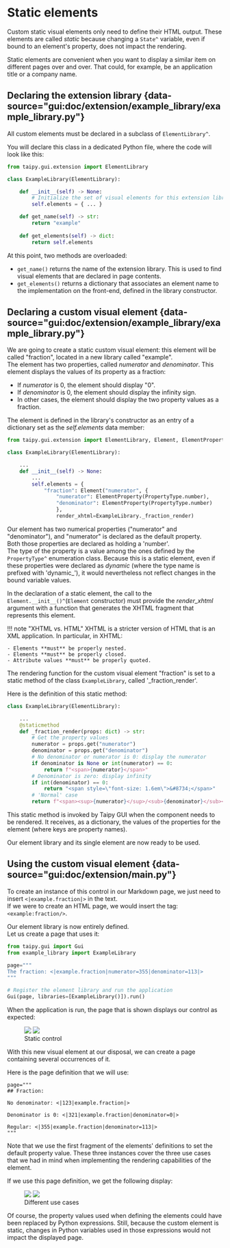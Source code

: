 # Static elements

Custom static visual elements only need to define their HTML output.
These elements are called *static* because changing a `State^` variable, even if
bound to an element's property, does not impact the rendering.

Static elements are convenient when you want to display a similar item on different
pages over and over. That could, for example, be an application title or a company name.

## Declaring the extension library {data-source="gui:doc/extension/example_library/example_library.py"}

All custom elements must be declared in a subclass of `ElementLibrary^`.

You will declare this class in a dedicated Python file, where the code will look like this:

```py
from taipy.gui.extension import ElementLibrary

class ExampleLibrary(ElementLibrary):

    def __init__(self) -> None:
        # Initialize the set of visual elements for this extension library
        self.elements = { ... }

    def get_name(self) -> str:
        return "example"
    
    def get_elements(self) -> dict:
        return self.elements
```

At this point, two methods are overloaded:

- `get_name()` returns the name of the extension library. This is used to find visual
  elements that are declared in page contents.
- `get_elements()` returns a dictionary that associates an element name to the implementation
  on the front-end, defined in the library constructor.

## Declaring a custom visual element {data-source="gui:doc/extension/example_library/example_library.py"}

We are going to create a static custom visual element: this element
will be called "fraction", located in a new library called "example".<br/>
The element has two properties, called *numerator* and *denominator*.  This element displays the
values of its property as a fraction:

- If *numerator* is 0, the element should display "0".
- If *denominator* is 0, the element should display the infinity sign.
- In other cases, the element should display the two property values as a fraction.

The element is defined in the library's constructor as an entry of a dictionary
set as the *self.elements* data member:

```py
from taipy.gui.extension import ElementLibrary, Element, ElementProperty, PropertyType

class ExampleLibrary(ElementLibrary):

    ...
    def __init__(self) -> None:
        ...
        self.elements = {
            "fraction": Element("numerator", {
                "numerator": ElementProperty(PropertyType.number),
                "denominator": ElementProperty(PropertyType.number)
                },
                render_xhtml=ExampleLibrary._fraction_render)
```

Our element has two numerical properties ("numerator" and "denominator"), and "numerator"
is declared as the default property.<br/>
Both those properties are declared as holding a 'number'.<br/>
The type of the property is a value among the ones defined by the `PropertyType^`
enumeration class. Because this is a static element, even if these properties were declared
as *dynamic* (where the type name is prefixed with 'dynamic_'), it would nevertheless not
reflect changes in the bound variable values.

In the declaration of a static element, the call to the
`Element.__init__()^`(`Element` constructor) must provide the *render_xhtml*
argument with a function that generates the XHTML fragment that represents
this element.

!!! note "XHTML vs. HTML"
    XHTML is a stricter version of HTML that is an XML application. In particular,
    in XHTML:

    - Elements **must** be properly nested.
    - Elements **must** be properly closed.
    - Attribute values **must** be properly quoted.

The rendering function for the custom visual element "fraction" is
set to a static method of the class `ExampleLibrary`, called '_fraction_render'.

Here is the definition of this static method:
```py
class ExampleLibrary(ElementLibrary):

    ...
    @staticmethod
    def _fraction_render(props: dict) -> str:
        # Get the property values
        numerator = props.get("numerator")
        denominator = props.get("denominator")
        # No denominator or numerator is 0: display the numerator
        if denominator is None or int(numerator) == 0:
            return f"<span>{numerator}</span>"
        # Denominator is zero: display infinity
        if int(denominator) == 0:
            return "<span style=\"font-size: 1.6em\">&#8734;</span>"
        # 'Normal' case
        return f"<span><sup>{numerator}</sup>/<sub>{denominator}</sub></span>"
```

This static method is invoked by Taipy GUI when the component needs to be rendered.
It receives, as a dictionary, the values of the properties for the element (where
keys are property names).

Our element library and its single element are now ready to be used.

## Using the custom visual element {data-source="gui:doc/extension/main.py"}

To create an instance of this control in our Markdown page, we just need to insert
`<|example.fraction|>` in the text.<br/>
If we were to create an HTML page, we would insert the tag: `<example:fraction/>`.

Our element library is now entirely defined.<br/>
Let us create a page that uses it:

```py
from taipy.gui import Gui
from example_library import ExampleLibrary

page="""
The fraction: <|example.fraction|numerator=355|denominator=113|>
"""

# Register the element library and run the application
Gui(page, libraries=[ExampleLibrary()]).run()
```

When the application is run, the page that is shown displays our control as expected:

<figure>
  <img src="../../images/extension-static1-d.png" class="visible-dark" />
  <img src="../../images/extension-static1-l.png" class="visible-light" />
  <figcaption>Static control</figcaption>
  </figure>

With this new visual element at our disposal, we can create a page containing
several occurrences of it.<br/>

Here is the page definition that we will use:

```
page="""
## Fraction:

No denominator: <|123|example.fraction|>

Denominator is 0: <|321|example.fraction|denominator=0|>

Regular: <|355|example.fraction|denominator=113|>
"""
```

Note that we use the first fragment of the elements' definitions to set the default property
value. These three instances cover the three use cases that we had in mind when implementing
the rendering capabilities of the element.

If we use this page definition, we get the following display:

<figure>
  <img src="../../images/extension-static2-d.png" class="visible-dark" />
  <img src="../../images/extension-static2-l.png" class="visible-light" />
  <figcaption>Different use cases</figcaption>
  </figure>

Of course, the property values used when defining the elements could have been
replaced by Python expressions. Still, because the custom element is static, changes
in Python variables used in those expressions would not impact the displayed
page.
